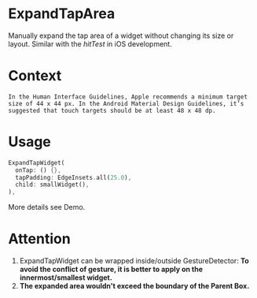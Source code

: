 # ExpandTapArea

Manually expand the tap area of a widget without changing its size or layout. Similar with the *hitTest* in iOS development.

# Context

```
In the Human Interface Guidelines, Apple recommends a minimum target size of 44 x 44 px. In the Android Material Design Guidelines, it’s suggested that touch targets should be at least 48 x 48 dp.
```

# Usage

```dart
ExpandTapWidget(
  onTap: () {},
  tapPadding: EdgeInsets.all(25.0),
  child: smallWidget(),
),
```

More details see Demo.

# Attention

1. ExpandTapWidget can be wrapped inside/outside GestureDetector: **To avoid the conflict of gesture, it is better to apply on the innermost/smallest widget.**
2.  **The expanded area wouldn't exceed the boundary of the Parent Box.**


